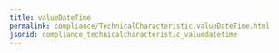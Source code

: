 ```yaml
---
title: valueDateTime
permalink: compliance/TechnicalCharacteristic.valueDateTime.html
jsonid: compliance_technicalcharacteristic_valuedatetime
---
```


